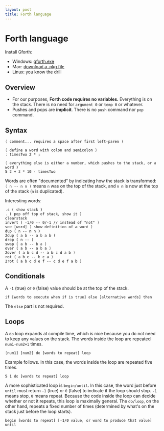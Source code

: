 ```yaml
---
layout: post
title: Forth language
---
```


# Forth language

Install Gforth:

- Windows: [gforth.exe](http://www.complang.tuwien.ac.at/forth/gforth/gforth-0.7.0.exe)
- Mac: [download a .pkg file](http://rudix.org/packages/gforth.html)
- Linux: you know the drill

## Overview

- For our purposes, **Forth code requires no variables.** Everything is on the stack. There is no need for `argument 0` or `temp 0` or whatever.
- Pushes and pops are **implicit**. There is no `push` command nor `pop` command.

## Syntax

```
( comment... requires a space after first left-paren )

( define a word with colon and semicolon )
: timesTwo 2 * ;

( everything else is either a number, which pushes to the stack, or a word )
5 2 + 3 * 10 - timesTwo
```

Words are often "documented" by indicating how the stack is transformed: `( n -- n n )` means `n` was on the top of the stack, and `n n` is now at the top of the stack (`n` is duplicated).

Interesting words:

```
.s ( show stack )
. ( pop off top of stack, show it )
clearstack
invert ( -1/0 -- 0/-1 // instead of "not" )
see [word] ( show definition of a word )
dup ( n -- n n )
2dup ( a b -- a b a b )
drop ( n -- )
swap ( a b -- b a )
over ( a b -- a b a )
2over ( a b c d -- a b c d a b )
rot ( a b c -- b c a )
2rot ( a b c d e f -- c d e f a b )
```

## Conditionals

A `-1` (true) or `0` (false) value should be at the top of the stack.

```
if [words to execute when if is true] else [alternative words] then
```

The `else` part is not required.

## Loops

A `do` loop expands at compile time, which is nice because you do not need to keep any values on the stack. The words inside the loop are repeated `num1-num2+1` times.

```
[num1] [num2] do [words to repeat] loop
```

Example follows. In this case, the words inside the loop are repeated five times.

```
5 1 do [words to repeat] loop
```

A more sophisticated loop is `begin/until`. In this case, the word just before `until` must return `-1` (true) or `0` (false) to indicate if the loop should stop. `-1` means stop, `0` means repeat. Because the code inside the loop can decide whether or not it repeats, this loop is maximally general. The `do/loop`, on the other hand, repeats a fixed number of times (determined by what's on the stack just before the loop starts).

```
begin [words to repeat] [-1/0 value, or word to produce that value] until
```


